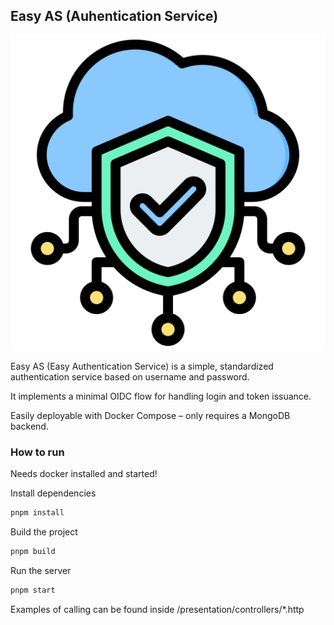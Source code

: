 ## Easy AS (Auhentication Service)
![Easy AS Logo](logo.png)

Easy AS (Easy Authentication Service) is a simple, standardized authentication service based on username and password.

It implements a minimal OIDC flow for handling login and token issuance.

Easily deployable with Docker Compose – only requires a MongoDB backend.

### How to run

Needs docker installed and started!

Install dependencies

```bash
pnpm install
```

Build the project

```bash
pnpm build
```

Run the server

```bash
pnpm start
```

Examples of calling can be found inside /presentation/controllers/*.http